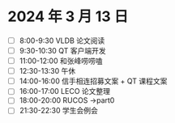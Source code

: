 # 2024 年 3 月 13 日

* [ ] 8:00-9:30 VLDB 论文阅读
* [ ] 9:30-10:30 QT 客户端开发
* [ ] 11:00-12:00 和张峰唠唠嗑
* [ ] 12:30-13:30 午休
* [ ] 14:00-16:00 信手相连招募文案 + QT 课程文案
* [ ] 16:00-17:00 LECO 论文整理
* [ ] 18:00-20:00 RUCOS ->part0
* [ ] 21:30-22:30 学生会例会
